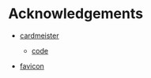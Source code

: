 # Acknowledgements

- [cardmeister](https://cardmeister.github.io/)
  - [code](https://github.com/cardmeister/cardmeister.github.io)

- [favicon](https://www.favicon.cc/?action=icon&file_id=330076)
